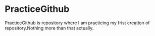 # PracticeGithub
PracticeGithub is repository where I am practicing my frist creation of repository.Nothing more than that actually.
